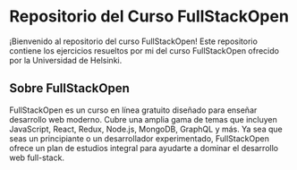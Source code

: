 # Repositorio del Curso FullStackOpen

¡Bienvenido al repositorio del curso FullStackOpen! Este repositorio contiene los ejercicios resueltos por mi del curso FullStackOpen ofrecido por la Universidad de Helsinki.

## Sobre FullStackOpen

FullStackOpen es un curso en línea gratuito diseñado para enseñar desarrollo web moderno. Cubre una amplia gama de temas que incluyen JavaScript, React, Redux, Node.js, MongoDB, GraphQL y más. Ya sea que seas un principiante o un desarrollador experimentado, FullStackOpen ofrece un plan de estudios integral para ayudarte a dominar el desarrollo web full-stack.

